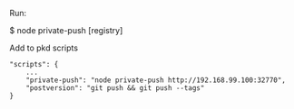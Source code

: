 
Run:

$ node private-push [registry]


Add to pkd scripts
```
"scripts": {
    ...
    "private-push": "node private-push http://192.168.99.100:32770",
    "postversion": "git push && git push --tags"
}
```
